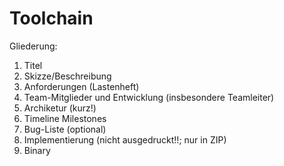 # Toolchain

Gliederung:

1. Titel
2. Skizze/Beschreibung
3. Anforderungen (Lastenheft)
4. Team-Mitglieder und Entwicklung (insbesondere Teamleiter)
5. Archiketur (kurz!)
6. Timeline Milestones
7. Bug-Liste (optional)
8. Implementierung (nicht ausgedruckt!!; nur in ZIP)
9. Binary



